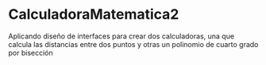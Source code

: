 # CalculadoraMatematica2
Aplicando diseño de interfaces para crear dos calculadoras, una que calcula las distancias entre dos puntos y otras un polinomio de cuarto grado por bisección 
